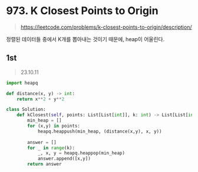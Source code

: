 # 973. K Closest Points to Origin
> https://leetcode.com/problems/k-closest-points-to-origin/description/

정렬된 데이터들 중에서 K개를 뽑아내는 것이기 때문에, heap이 어울린다.

## 1st
> 23.10.11


```py
import heapq

def distance(x, y) -> int:
    return x**2 + y**2

class Solution:
    def kClosest(self, points: List[List[int]], k: int) -> List[List[int]]:
        min_heap = []
        for (x,y) in points:
            heapq.heappush(min_heap, (distance(x,y), x, y))
        
        answer = []
        for _ in range(k):
            _, x, y = heapq.heappop(min_heap)
            answer.append([x,y])
        return answer
```
